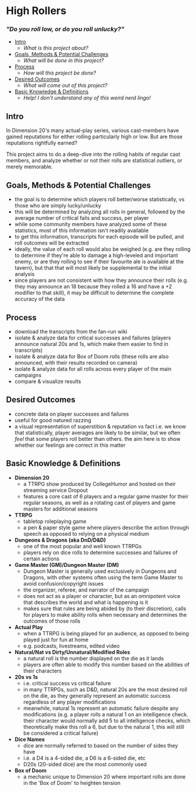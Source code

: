 # High Rollers
### *"Do you roll low, or do you roll unlucky?"*

-   [Intro](#intro)
    -   *What is this project about?*
-   [Goals, Methods & Potential Challenges](#goals-methods--potential-challenges)
    -   *What will be done in this project?*
-   [Process](#process)
    -   *How will this project be done?*
-   [Desired Outcomes](#desired-outcomes)
    -   *What will come out of this project?*
-   [Basic Knowledge & Definitions](#basic-knowledge--definitions)
    -   *Help! I don't understand any of this weird nerd lingo!*
## Intro
In Dimension 20's many actual-play series, various cast-members have gained reputations for either rolling particularly high or low. But are those reputations rightfully earned? 

This project aims to do a deep-dive into the rolling habits of regular cast members, and analyze whether or not their rolls are statistical outliers, or merely memorable.

## Goals, Methods & Potential Challenges
-   the goal is to determine which players roll better/worse statistically, vs those who are simply lucky/unlucky
-   this will be determined by analyzing all rolls in general, followed by the average number of critical fails and success, per player
-   while some community members have analyzed some of these statistics, most of this information isn't readily available
-   to get this information, transcripts for each episode will be pulled, and roll outcomes will be extracted
-   ideally, the value of each roll would also be weighed (e.g. are they rolling to determine if they're able to damage a high-leveled and important enemy, or are they rolling to see if their favourite ale is available at the tavern), but that that will most likely be supplemental to the initial analysis
-   since players are not consistent with how they announce their rolls (e.g. they may announce an 18 because they rolled a 16 and have a +2 modifier to that skill), it may be difficult to determine the complete accuracy of the data

## Process
-   download the transcripts from the fan-run wiki
-   isolate & analyze data for critical successes and failures (players announce natural 20s and 1s, which make them easier to find in transcripts)
-   isolate & analyze data for Box of Doom rolls (these rolls are also announced, with their results recorded on camera)
-   isolate & analyze data for all rolls across every player of the main campaigns
-   compare & visualize results

## Desired Outcomes
-   concrete data on player successes and failures
-   useful for good natured razzing
-   a visual representation of superstition & reputation vs fact
    i.e. we know that statistically, player averages are likely to be similar, but we often *feel* that some players roll better than others. the aim here is to show whether our feelings are correct in this matter


## Basic Knowledge & Definitions
-   **Dimension 20**
    -   a TTRPG show produced by CollegeHumor and hosted on their streaming service Dropout
    -   features a core cast of 6 players and a regular game master for their regular seasons, as well as a rotating cast of players and game masters for additional seasons
- **TTRPG**
    -   tabletop roleplaying game
    -   a pen & paper style game where players describe the action through speech as opposed to relying on a physical medium
- **Dungeons & Dragons (aka DnD/D&D)**
    -   one of the most popular and well known TTRPGs
    -   players rely on dice rolls to determine successes and failures of certain actions
-   **Game Master (GM)/Dungeon Master (DM)**
    -   Dungeon Master is generally used exclusively in Dungeons and Dragons, with other systems often using the term Game Master to avoid confusion/copyright issues
    -   the organizer, referee, and narrator of the campaign
    -   does not act as a player or character, but as an omnipotent voice that describes the world and what is happening is it
    -   makes sure that rules are being abided by (to their discretion), calls for players to make ability rolls when necessary and determines the outcomes of those rolls
-   **Actual Play**
    -   when a TTRPG is being played for an audience, as opposed to being played just for fun at home
    -   e.g. podcasts, livestreams, edited video
-   **Natural/Nat vs Dirty/Unnatural/Modified Roles**
    -   a natural roll is the number displayed on the die as it lands
    -   players are often able to modify this number based on the abilities of their characters
-   **20s vs 1s**
    -   i.e. critical success vs critical failure
    -   in many TTRPGs, such as D&D, natural 20s are the most desired roll on the die, as they generally represent an automatic success regardless of any player modifications
    -   meanwhile, natural 1s represent an automatic failure despite any modifications
        (e.g. a player rolls a natural 1 on an intelligence check. their character would normally add 5 to all intelligence checks, which theoretically make this roll a 6, but due to the natural 1, this will still be considered a critical failure) 
-   **Dice Names**
    -   dice are normally referred to based on the number of sides they have
    -   i.e. a D4 is a 4-sided die, a D6 is a 6-sided die, etc
    -   D20s (20-sided dice) are the most commonly used
-   **Box of Doom**
    -   a mechanic unique to Dimension 20 where important rolls are done in the 'Box of Doom' to heighten tension